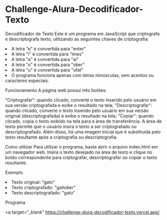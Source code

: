 # Challenge-Alura-Decodificador-Texto


Decodificador de Texto
Este é um programa em JavaScript que criptografa e descriptografa texto, utilizando as seguintes chaves de criptografia:

<li>
A letra "e" é convertida para "enter"</li>
<li>A letra "i" é convertida para "imes"</li>
<li>A letra "a" é convertida para "ai"</li>
<li>A letra "o" é convertida para "ober"</li>
<li>A letra "u" é convertida para "ufat"</li>
<li>O programa funciona apenas com letras minúsculas, sem acentos ou caracteres especiais.
</li>


Funcionamento
A página web possui três botões:

"Criptografar": quando clicado, converte o texto inserido pelo usuário em sua versão criptografada e exibe o resultado na tela;
"Descriptografar": quando clicado, converte o texto inserido pelo usuário em sua versão original (descriptografada) e exibe o resultado na tela;
"Copiar": quando clicado, copia o texto exibido na tela para a área de transferência.
A área de texto permite que o usuário insira o texto a ser criptografado ou descriptografado. Além disso, há uma imagem inicial que é substituída pelo texto resultante após a criptografia ou descriptografia.

Como utilizar
Para utilizar o programa, basta abrir o arquivo index.html em um navegador web. Insira o texto desejado na área de texto e clique no botão correspondente para criptografar, descriptografar ou copiar o texto resultante.

Exemplo
<li>
Texto original: "gato"</li>
<li>Texto criptografado: "gaitober"</li>
<li>Texto descriptografado: "gato"
</li>
 
 
 Programa
 
 <a target="_blank" https://challenge-alura-decodificador-texto.vercel.app/</a>
